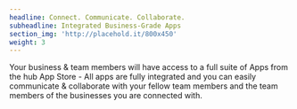 ```yaml
---
headline: Connect. Communicate. Collaborate.
subheadline: Integrated Business-Grade Apps
section_img: 'http://placehold.it/800x450'
weight: 3
---
```


Your business & team members will have access to a full suite of Apps from the hub App Store - All apps are fully integrated and you can easily communicate & collaborate with your fellow team members and the team members of the businesses you are connected with.